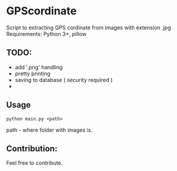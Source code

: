 # GPScordinate

Script to extracting GPS cordinate from images with extension .jpg
Requirements: Python 3+, pillow

## TODO:
- add '.png' handling
- pretty printing
- saving to database ( security required )
- 

## Usage

```python main.py <path>```

path - where folder with images is.


## Contribution:

Feel free to contribute.
